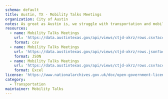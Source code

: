 ```yaml
---
schema: default
title: Austin, TX - Mobility Talks Meetings
organization: City of Austin
notes: As great as Austin is, we struggle with transportation and mobility. Whether you drive, walk, bike, or take transit, your City Council wants to know your priorities for improving Austin’s transportation network. Between March 21 and May 8, the City is asking for your feedback. Find us at any of the locations listed to be heard. The information you provide during Mobility Talks will be presented to the Mobility Committee of the City Council on June 8, 2016. The meeting will be at 3 p.m. in Council Chambers at City Hall, 301 W. 2nd Street. Learn more about Mobility Talks here www.mobilitytalks.org.
resources:
  - name: Mobility Talks Meetings
    url: 'https://data.austintexas.gov/api/views/ctjd-xkrz/rows.csv?accessType=DOWNLOAD'
    format: csv
  - name: Mobility Talks Meetings
    url: 'https://data.austintexas.gov/api/views/ctjd-xkrz/rows.json?accessType=DOWNLOAD'
    format: JSON
  - name: Mobility Talks Meetings
    url: 'https://data.austintexas.gov/api/views/ctjd-xkrz/rows.csv?accessType=DOWNLOAD&bom=true&format=true'
    format: Excel
license: 'https://www.nationalarchives.gov.uk/doc/open-government-licence/version/3/'
category:
  - Transportation
maintainer: Mobility Talks
---
```

